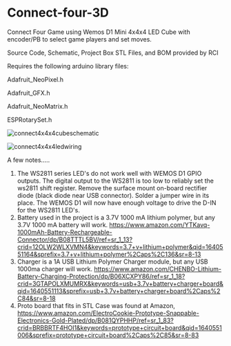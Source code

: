 # Connect-four-3D
Connect Four Game using Wemos D1 Mini
4x4x4 LED Cube with encoder/PB to select game players and set moves.

Source Code, Schematic, Project Box STL Files, and BOM provided by RCI

Requires the following arduino library files:

Adafruit_NeoPixel.h

Adafruit_GFX.h

Adafruit_NeoMatrix.h

ESPRotarySet.h

![connect4x4x4cubeschematic](https://user-images.githubusercontent.com/71176984/147419218-a3ebf983-3edf-4e18-a610-854017baef62.jpg)

![connect4x4x4ledwiring](https://user-images.githubusercontent.com/71176984/147418770-167b0c93-b8c0-42e3-a541-dccc980b1bad.jpg)


A few notes.....
1.  The WS2811 series LED's do not work well with WEMOS D1 GPIO outputs.  The digital output to the WS2811 is too low
    to reliably set the ws2811 shift register.  Remove the surface mount on-board rectifier diode (black diode near USB connector).
    Solder a jumper wire in its place.  The WEMOS D1 will now have enough voltage to drive the D-IN for the WS2811 LED's.
2.  Battery used in the project is a 3.7V 1000 mA lithium polymer, but any 3.7V 1000 mA battery will work. https://www.amazon.com/YTKavq-1000mAh-Battery-Rechargeable-Connector/dp/B08TTTL5BV/ref=sr_1_13?crid=12OLW2WLXVMN4&keywords=3.7+v+lithium+polymer&qid=1640551164&sprefix=3.7+v+lithium+polymer%2Caps%2C136&sr=8-13 
3.  Charger is a 1A USB Lithium Polymer Charger module, but any USB 1000ma charger will work.  https://www.amazon.com/CHENBO-Lithium-Battery-Charging-Protection/dp/B06XCXPY86/ref=sr_1_18?crid=3GTAPOLXMUMRX&keywords=usb+3.7v+battery+charger+board&qid=1640551113&sprefix=usb+3.7v+battery+charger+board%2Caps%2C84&sr=8-18
4.  Proto board that fits in STL Case was found at Amazon, https://www.amazon.com/ElectroCookie-Prototype-Snappable-Electronics-Gold-Plated/dp/B081QYPHHP/ref=sr_1_83?crid=BRBBRTF4HOI1&keywords=prototype+circuit+board&qid=1640551006&sprefix=prototype+circuit+board%2Caps%2C85&sr=8-83
